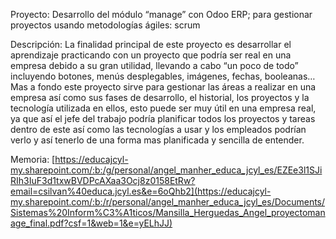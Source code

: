 Proyecto: Desarrollo del módulo “manage” con Odoo ERP; para gestionar proyectos usando metodologías ágiles: scrum

Descripción: La finalidad principal de este proyecto es desarrollar el aprendizaje practicando con un proyecto que podría ser real en una empresa debido a su gran utilidad, llevando a cabo “un poco de todo” incluyendo botones,
menús desplegables, imágenes, fechas, booleanas…
Mas a fondo este proyecto sirve para gestionar las áreas a realizar en una empresa así como sus fases de desarrollo, el historial, los proyectos y la tecnología utilizada en ellos, esto puede ser muy útil en una empresa real,
ya que así el jefe del trabajo podría planificar todos los proyectos y tareas dentro de este así como las tecnologías a usar y los empleados podrían verlo y así tenerlo de una forma mas planificada y sencilla de entender.

Memoria: [https://educajcyl-my.sharepoint.com/:b:/g/personal/angel_manher_educa_jcyl_es/EZEe3l1SJiRIh3IuF3d1txwBVDPcAXaa3Ocj8z0158EtRw?email=csilvan%40educa.jcyl.es&e=6oQhb2](https://educajcyl-my.sharepoint.com/:b:/r/personal/angel_manher_educa_jcyl_es/Documents/Sistemas%20Inform%C3%A1ticos/Mansilla_Herguedas_Angel_proyectomanage_final.pdf?csf=1&web=1&e=yELhJJ)

